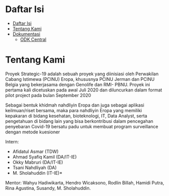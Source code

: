 # Daftar Isi
<!--ts-->
   * [Daftar Isi](#daftar-isi)
   * [Tentang Kami](#tentang-kami)
   * [Dokumentasi](#dokumentasi)
      * [ODK Central](#install-odk-central)
<!--te-->


# Tentang Kami

Proyek Strategic-19 adalah sebuah proyek yang diinisiasi oleh Perwakilan Cabang Istimewa (PCINU) Eropa, khususnya PCINU Jerman dan PCINU Belgia yang bekerjasama dengan Genolife dan RMI- PBNU. Proyek ini pertama kali dicetuskan pada awal Juli 2020 dan diluncurkan dalam format pilot project pada bulan September 2020


Sebagai bentuk khidmah nahdliyin Eropa dan juga sebagai aplikasi keilmuan/riset bersama, maka para nahdliyin Eropa yang memiliki kepakaran di bidang kesehatan, bioteknologi, IT, Data Analyst, serta pengetahuan di bidang lain yang bisa berkontribusi dalam pencegahan penyebaran Covid-19 bersatu padu untuk membuat program surveillance dengan metode kuesioner


Intern:
- Afidatul Asmar (TDW)
- Ahmad Syafiq Kamil (DA/IT-IE)
- Okky Mabruri (DA/IT-IE)
- Tsani Nahdliyah (DA)
- M. Sholahuddin (IT-IE)*


Mentor: Wahyu Hadiwikarta, Hendro Wicaksono, Rodlin Billah, Hamidi Putra, Rina Agustina, Susandy, M. Sholahuddin.
